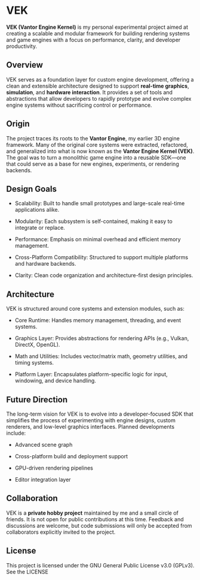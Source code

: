 # VEK

**VEK (Vantor Engine Kernel)** is my personal experimental project aimed at creating a scalable and modular framework for building rendering systems and game engines with a focus on performance, clarity, and developer productivity.

## Overview

VEK serves as a foundation layer for custom engine development, offering a clean and extensible architecture designed to support **real-time graphics**, **simulation**, and **hardware interaction**.
It provides a set of tools and abstractions that allow developers to rapidly prototype and evolve complex engine systems without sacrificing control or performance.

## Origin

The project traces its roots to the **Vantor Engine**, my earlier 3D engine framework. Many of the original core systems were extracted, refactored, and generalized into what is now known as the **Vantor Engine Kernel (VEK)**.
The goal was to turn a monolithic game engine into a reusable SDK—one that could serve as a base for new engines, experiments, or rendering backends.

## Design Goals

 - Scalability: Built to handle small prototypes and large-scale real-time applications alike.

 - Modularity: Each subsystem is self-contained, making it easy to integrate or replace.

 - Performance: Emphasis on minimal overhead and efficient memory management.

 - Cross-Platform Compatibility: Structured to support multiple platforms and hardware backends.

 - Clarity: Clean code organization and architecture-first design principles.

## Architecture

VEK is structured around core systems and extension modules, such as:

- Core Runtime: Handles memory management, threading, and event systems.

- Graphics Layer: Provides abstractions for rendering APIs (e.g., Vulkan, DirectX, OpenGL).

- Math and Utilities: Includes vector/matrix math, geometry utilities, and timing systems.

- Platform Layer: Encapsulates platform-specific logic for input, windowing, and device handling.

## Future Direction

The long-term vision for VEK is to evolve into a developer-focused SDK that simplifies the process of experimenting with engine designs, custom renderers, and low-level graphics interfaces.
Planned developments include:

- Advanced scene graph

- Cross-platform build and deployment support

- GPU-driven rendering pipelines

- Editor integration layer

## Collaboration

VEK is a **private hobby project** maintained by me and a small circle of friends.
It is not open for public contributions at this time. Feedback and discussions are welcome, but code submissions will only be accepted from collaborators explicitly invited to the project.

## License

This project is licensed under the GNU General Public License v3.0 (GPLv3).
See the LICENSE